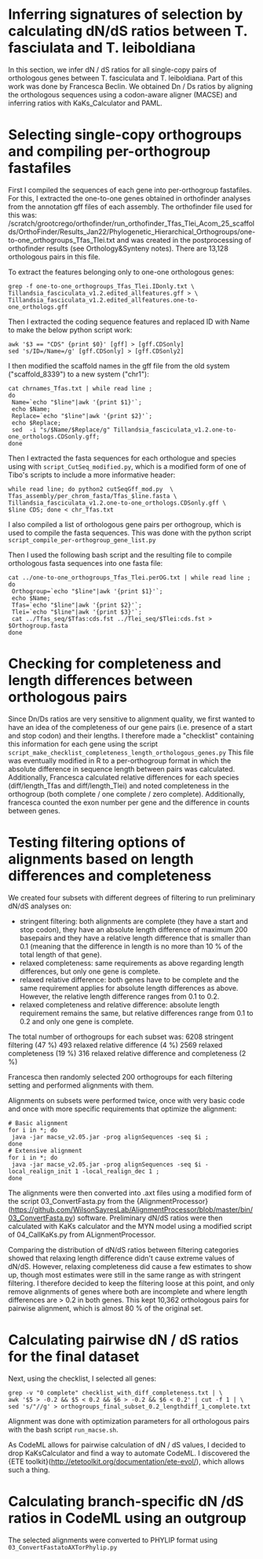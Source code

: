 # Inferring signatures of selection by calculating dN/dS ratios between T. fasciulata and T. leiboldiana

In this section, we infer dN / dS ratios for all single-copy pairs of orthologous genes between T. fasciculata and T. leiboldiana. Part of this work was done by Francesca Beclin. We obtained Dn / Ds ratios by aligning the orthologous sequences using a codon-aware aligner (MACSE) and inferring ratios with KaKs_Calculator and PAML.

# Selecting single-copy orthogroups and compiling per-orthogroup fastafiles

First I compiled the sequences of each gene into per-orthogroup fastafiles. For this, I extracted the one-to-one genes obtained in orthofinder analyses from the annotation gff files of each assembly. The orthofinder file used for this was: /scratch/grootcrego/orthofinder/run_orthofinder_Tfas_Tlei_Acom_25_scaffolds/OrthoFinder/Results_Jan22/Phylogenetic_Hierarchical_Orthogroups/one-to-one_orthogroups_Tfas_Tlei.txt and was created in the postprocessing of orthofinder results (see Orthology&Synteny notes). There are 13,128 orthologous pairs in this file.

To extract the features belonging only to one-one orthologous genes:

    grep -f one-to-one_orthogroups_Tfas_Tlei.IDonly.txt \
    Tillandsia_fasciculata_v1.2.edited_allfeatures.gff > \
    Tillandsia_fasciculata_v1.2.edited_allfeatures.one-to-one_orthologs.gff

Then I extracted the coding sequence features and replaced ID with Name to make the below python script work:

    awk '$3 == "CDS" {print $0}' [gff] > [gff.CDSonly]
    sed 's/ID=/Name=/g' [gff.CDSonly] > [gff.CDSonly2]

I then modified the scaffold names in the gff file from the old system ("scaffold_8339") to a new system ("chr1"):

    cat chrnames_Tfas.txt | while read line ;
    do
     Name=`echo "$line"|awk '{print $1}'`;
     echo $Name;
     Replace=`echo "$line"|awk '{print $2}'`;
     echo $Replace;
     sed  -i "s/$Name/$Replace/g" Tillandsia_fasciculata_v1.2.one-to-one_orthologs.CDSonly.gff;
    done

Then I extracted the fasta sequences for each orthologue and species using with `script_CutSeq_modified.py`, which is a modified form of one of Tibo's scripts to include a more informative header:

    while read line; do python2 cutSeqGff_mod.py  \
    Tfas_assembly/per_chrom_fasta/Tfas_$line.fasta \
    Tillandsia_fasciculata_v1.2.one-to-one_orthologs.CDSonly.gff \
    $line CDS; done < chr_Tfas.txt

I also compiled a list of orthologous gene pairs per orthogroup, which is used to compile the fasta sequences. This was done with the python script `script_compile_per-orthogroup_gene_list.py`

Then I used the following bash script and the resulting file to compile orthologous fasta sequences into one fasta file:

    cat ../one-to-one_orthogroups_Tfas_Tlei.perOG.txt | while read line ;
    do
     Orthogroup=`echo "$line"|awk '{print $1}'`;
     echo $Name;
     Tfas=`echo "$line"|awk '{print $2}'`;
     Tlei=`echo "$line"|awk '{print $3}'`;
     cat ../Tfas_seq/$Tfas:cds.fst ../Tlei_seq/$Tlei:cds.fst > $Orthogroup.fasta
    done

# Checking for completeness and length differences between orthologous pairs

Since Dn/Ds ratios are very sensitive to alignment quality, we first wanted to have an idea of the completeness of our gene pairs (i.e. presence of a start and stop codon) and their lengths. I therefore made a "checklist" containing this information for each gene using the script `script_make_checklist_completeness_length_orthologous_genes.py`
This file was eventually modified in R to a per-orthogroup format in which the absolute difference in sequence length between pairs was calculated. Additionally, Francesca calculated relative differences for each species (diff/length_Tfas and diff/length_Tlei) and noted completeness in the orthogroup (both complete / one complete / zero complete). Additionally, francesca counted the exon number per gene and the difference in counts between genes.

# Testing filtering options of alignments based on length differences and completeness

We created four subsets with different degrees of filtering to run preliminary dN/dS analyses on:

- stringent filtering: both alignments are complete (they have a start and stop codon), they have an absolute length difference of maximum 200 basepairs and they have a relative length difference that is smaller than 0.1 (meaning that the difference in length is no more than 10 % of the total length of that gene).
- relaxed completeness: same requirements as above regarding length differences, but only one gene is complete.
- relaxed relative difference: both genes have to be complete and the same requirement applies for absolute length differences as above. However, the relative length difference ranges from 0.1 to 0.2.
- relaxed completeness and relative difference: absolute length requirement remains the same, but relative differences range from 0.1 to 0.2 and only one gene is complete.

The total number of orthogroups for each subset was:
6208  stringent filtering (47 %)
493   relaxed relative difference (4 %)
2569  relaxed completeness (19 %)
316   relaxed relative difference and completeness (2 %)

Francesca then randomly selected 200 orthogroups for each filtering setting and performed alignments with them.

Alignments on subsets were performed twice, once with very basic code and once with more specific requirements that optimize the alignment:

    # Basic alignment
    for i in *; do
     java -jar macse_v2.05.jar -prog alignSequences -seq $i ;
    done
    # Extensive alignment
    for i in *; do
     java -jar macse_v2.05.jar -prog alignSequences -seq $i -local_realign_init 1 -local_realign_dec 1 ;
    done

The alignments were then converted into .axt files using a modified form of the script
03_ConvertFasta.py from the {AlignmentProcessor}(https://github.com/WilsonSayresLab/AlignmentProcessor/blob/master/bin/03_ConvertFasta.py) software. Preliminary dN/dS ratios were then calculated with KaKs calculator and the MYN model using a modified script of 04_CallKaKs.py from ALignmentProcessor.

Comparing the distribution of dN/dS ratios between filtering categories showed that relaxing length difference didn't cause extreme values of dN/dS. However, relaxing completeness did cause a few estimates to show up, though most estimates were still in the same range as with stringent filtering. I therefore decided to keep the filtering loose at this point, and only remove alignments of genes where both are incomplete and where length differences are > 0.2 in both genes. This kept 10,362 orthologous pairs for pairwise alignment, which is almost 80 % of the original set.

# Calculating pairwise dN / dS ratios for the final dataset

Next, using the checklist, I selected all genes:

	grep -v "0 complete" checklist_with_diff_completeness.txt | \
	awk '$5 > -0.2 && $5 < 0.2 && $6 > -0.2 && $6 < 0.2' | cut -f 1 | \
	sed 's/"//g' > orthogroups_final_subset_0.2_lengthdiff_1_complete.txt

Alignment was done with optimization parameters for all orthologous pairs with the bash script `run_macse.sh`.

As CodeML allows for pairwise calculation of dN / dS values, I decided to drop KaKsCalculator and find a way to automate CodeML. I discovered the {ETE toolkit}(http://etetoolkit.org/documentation/ete-evol/), which allows such a thing.

# Calculating branch-specific dN /dS ratios in CodeML using an outgroup

The selected alignments were converted to PHYLIP format using `03_ConvertFastatoAXTorPhylip.py`
